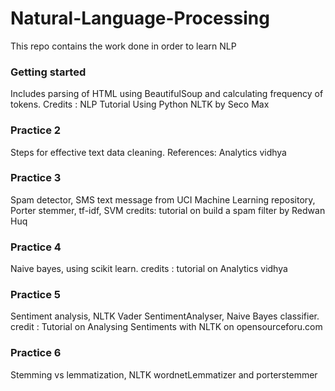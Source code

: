 # Natural-Language-Processing
This repo contains the work done in order to learn NLP  
### Getting started  
Includes parsing of HTML using BeautifulSoup and calculating frequency of tokens. Credits : NLP Tutorial Using Python NLTK by Seco Max  
### Practice 2  
Steps for effective text data cleaning. References: Analytics vidhya  
### Practice 3  
Spam detector, SMS text message from UCI Machine Learning repository, Porter stemmer, tf-idf, SVM credits: tutorial on build a spam filter by Redwan Huq   
### Practice 4  
Naive bayes, using scikit learn. credits : tutorial on Analytics vidhya  
### Practice 5
Sentiment analysis, NLTK Vader SentimentAnalyser, Naive Bayes classifier. credit : Tutorial on Analysing Sentiments with NLTK on opensourceforu.com  
### Practice 6
Stemming vs lemmatization, NLTK wordnetLemmatizer and porterstemmer  


